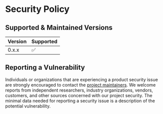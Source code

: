# Security Policy

## Supported & Maintained Versions

| Version | Supported          |
| ------- | ------------------ |
| 0.x.x   | :white_check_mark: |

## Reporting a Vulnerability

Individuals or organizations that are experiencing a product security issue are strongly encouraged to contact the [project maintainers](mailto:security@bitcoinschema.org).
We welcome reports from independent researchers, industry organizations, vendors, customers, and other sources concerned with our project security.
The minimal data needed for reporting a security issue is a description of the potential vulnerability.

